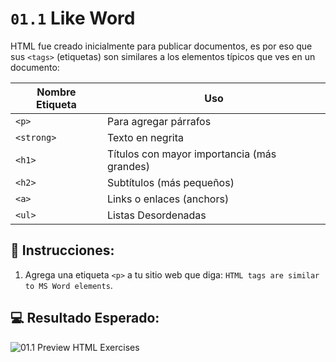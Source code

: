 # `01.1` Like Word

HTML fue creado inicialmente para publicar documentos, es por eso que sus `<tags>` (etiquetas) son similares a los elementos típicos que ves en un documento:

| Nombre Etiqueta | Uso |
| -------- | -------- |
| `<p>`    | Para agregar párrafos |
| `<strong>`    | Texto en negrita |
| `<h1>`    | Títulos con mayor importancia (más grandes) |
| `<h2>`    | Subtítulos (más pequeños)|
| `<a>`    | Links o enlaces (anchors) |
| `<ul>`   | Listas Desordenadas  |

## 📝 Instrucciones:

1. Agrega una etiqueta `<p>` a tu sitio web que diga: `HTML tags are similar to MS Word elements`.

## 💻 Resultado Esperado:

![01.1 Preview HTML Exercises](../../.learn/assets/01.2-Like-Word.png?raw=true)
